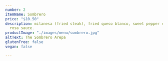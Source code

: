 ```yaml
---
number: 2
itemName: Sombrero
price: "$10.50"
description: milanesa (fried steak), fried queso blanco, sweet pepper cabbage slaw,
  rosa sauce.
productImage: "./images/menu/sombrero.jpg"
altText: The Sombrero Arepa
glutenFree: false
vegan: false

---
```

